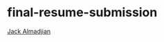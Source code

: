 # final-resume-submission

<!--- In the text below, please replace "Your Name" with your name, and provide a link to your resume in the parenthesis. --->

[Jack Almadjian](https://docs.google.com/document/d/19qBKhBUr40q4nlUU_F1biWZAhfAD-75vZkM8wMAorA4/edit)

<!-- git p  -->
